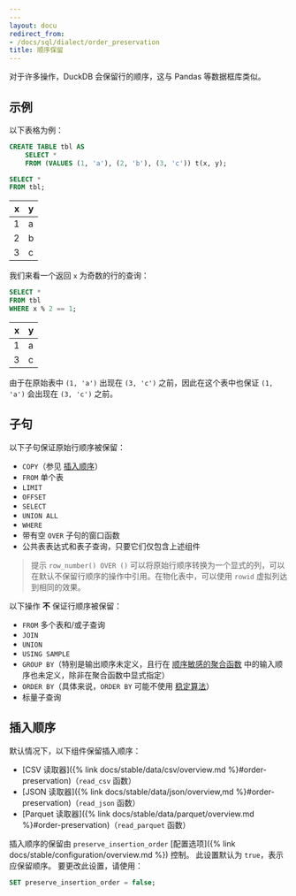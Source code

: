 ```yaml
---
---
layout: docu
redirect_from:
- /docs/sql/dialect/order_preservation
title: 顺序保留
---
```


对于许多操作，DuckDB 会保留行的顺序，这与 Pandas 等数据框库类似。

## 示例

以下表格为例：

```sql
CREATE TABLE tbl AS
    SELECT *
    FROM (VALUES (1, 'a'), (2, 'b'), (3, 'c')) t(x, y);

SELECT *
FROM tbl;
```

| x | y |
|--:|---|
| 1 | a |
| 2 | b |
| 3 | c |

我们来看一个返回 `x` 为奇数的行的查询：

```sql
SELECT *
FROM tbl
WHERE x % 2 == 1;
```

| x | y |
|--:|---|
| 1 | a |
| 3 | c |

由于在原始表中 `(1, 'a')` 出现在 `(3, 'c')` 之前，因此在这个表中也保证 `(1, 'a')` 会出现在 `(3, 'c')` 之前。

## 子句

以下子句保证原始行顺序被保留：

* `COPY`（参见 [插入顺序](#insertion-order)）
* `FROM` 单个表
* `LIMIT`
* `OFFSET`
* `SELECT`
* `UNION ALL`
* `WHERE`
* 带有空 `OVER` 子句的窗口函数
* 公共表表达式和表子查询，只要它们仅包含上述组件

> 提示 `row_number() OVER ()` 可以将原始行顺序转换为一个显式的列，可以在默认不保留行顺序的操作中引用。在物化表中，可以使用 `rowid` 虚拟列达到相同的效果。

以下操作 **不** 保证行顺序被保留：

* `FROM` 多个表和/或子查询
* `JOIN`
* `UNION`
* `USING SAMPLE`
* `GROUP BY`（特别是输出顺序未定义，且行在 [顺序敏感的聚合函数](https://duckdb.org/docs/sql/functions/aggregates.html#order-by-clause-in-aggregate-functions) 中的输入顺序也未定义，除非在聚合函数中显式指定）
* `ORDER BY`（具体来说，`ORDER BY` 可能不使用 [稳定算法](https://en.m.wikipedia.org/wiki/Stable_algorithm)）
* 标量子查询

## 插入顺序

默认情况下，以下组件保留插入顺序：

* [CSV 读取器]({% link docs/stable/data/csv/overview.md %}#order-preservation)（`read_csv` 函数）
* [JSON 读取器]({% link docs/stable/data/json/overview,md %}#order-preservation)（`read_json` 函数）
* [Parquet 读取器]({% link docs/stable/data/parquet/overview.md %}#order-preservation)（`read_parquet` 函数）

插入顺序的保留由 `preserve_insertion_order` [配置选项]({% link docs/stable/configuration/overview.md %}) 控制。
此设置默认为 `true`，表示应保留顺序。
要更改此设置，请使用：

```sql
SET preserve_insertion_order = false;
```